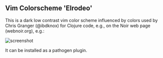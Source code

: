 ## Vim Colorscheme 'Elrodeo'

This is a dark low contrast vim color scheme influenced by colors used by Chris Granger (@ibdknox) for Clojure code, e.g., on the Noir web page (webnoir.org), e.g.:

![screenshot](screenshot.png)

It can be installed as a pathogen plugin.
